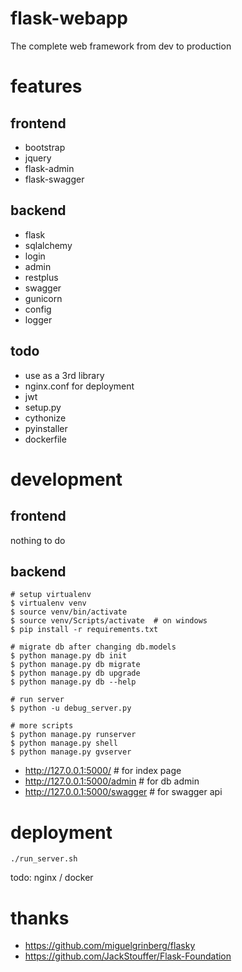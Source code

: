 flask-webapp
============
The complete web framework from dev to production

# features
## frontend

*   bootstrap
*   jquery
*   flask-admin
*   flask-swagger

## backend
*   flask
*   sqlalchemy
*   login
*   admin
*   restplus
*   swagger
*   gunicorn
*   config
*   logger

## todo
*   use as a 3rd library
*   nginx.conf for deployment
*   jwt
*   setup.py
*   cythonize
*   pyinstaller
*   dockerfile

# development
## frontend

nothing to do

## backend
```
# setup virtualenv 
$ virtualenv venv
$ source venv/bin/activate
$ source venv/Scripts/activate  # on windows
$ pip install -r requirements.txt

# migrate db after changing db.models
$ python manage.py db init
$ python manage.py db migrate
$ python manage.py db upgrade
$ python manage.py db --help

# run server
$ python -u debug_server.py

# more scripts
$ python manage.py runserver
$ python manage.py shell
$ python manage.py gvserver

```
*   http://127.0.0.1:5000/  # for index page
*   http://127.0.0.1:5000/admin  # for db admin
*   http://127.0.0.1:5000/swagger  # for swagger api


# deployment
```
./run_server.sh
```

todo: nginx / docker

# thanks
*   https://github.com/miguelgrinberg/flasky
*   https://github.com/JackStouffer/Flask-Foundation
